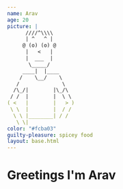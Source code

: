 ```yaml
---
name: Arav 
age: 20
picture: |
      ////^\\\\
      | ^   ^ |
     @ (o) (o) @
      |   <   |
      |  ___  |
       \_____/
     ____|  |____
    /    \__/    \
   /              \
  /\_/|        |\_/\
 / /  |        |  \ \
( <   |        |   > )
 \ \  |        |  / /
  \ \ |________| / /
   \ \|
color: "#fcba03"
guilty-pleasure: spicey food
layout: base.html
---
```


# Greetings I'm Arav
